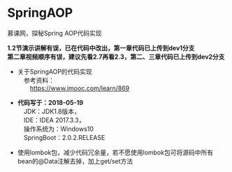 # SpringAOP
慕课网，探秘Spring AOP代码实现<br/>

**1.2节演示讲解有误，已在代码中改出，第一章代码已上传到dev1分支**<br/>
**第二章视频顺序有误，建议先看2.7再看2.3，第二、三章代码已上传到dev2分支**<br/>

- 关于SpringAOP的代码实现<br/>
&emsp;参考资料：<br/>
&emsp;&emsp;https://www.imooc.com/learn/869<br/>

- **代码写于：2018-05-19**<br/>
  &emsp;JDK：JDK1.8版本，<br/>
  &emsp;IDE：IDEA 2017.3.3，<br/>
  &emsp;操作系统为：Windows10<br/>
  &emsp;SpringBoot：2.0.2.RELEASE<br/>
  
- 使用lombok包，减少代码冗余量，若不愿使用lombok包可将源码中所有bean的@Data注解去掉，加上get/set方法<br/>
